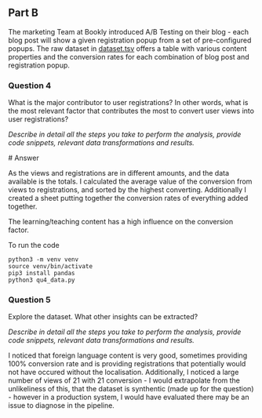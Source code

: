 ## Part B

The marketing Team at Bookly introduced A/B Testing on their blog - each blog post will show a given registration popup from a set of pre-configured popups.
The raw dataset in [dataset.tsv](data/dataset.tsv) offers a table with various content properties and the conversion rates for each combination of blog post and registration popup.

### Question 4

What is the major contributor to user registrations? In other words, what is the most relevant factor that contributes the most to convert user views into user registrations?

_Describe in detail all the steps you take to perform the analysis, provide code snippets, relevant data transformations and results._

# Answer 

As the views and registrations are in different amounts, and the data available is the totals. I calculated the average value of the conversion from views to registrations, and sorted by the highest converting.  Additionally I created a sheet putting together the conversion rates of everything added together.

The learning/teaching content has a high influence on the conversion factor.

To run the code
```
python3 -m venv venv
source venv/bin/activate
pip3 install pandas
python3 qu4_data.py
```

### Question 5

Explore the dataset. What other insights can be extracted?

_Describe in detail all the steps you take to perform the analysis, provide code snippets, relevant data transformations and results._

I noticed that foreign language content is very good, sometimes providing 100% conversion rate and is providing registrations that potentially would not have occured without the localisation.  Additionally, I noticed a large number of views of 21 with 21 conversion - I would extrapolate from the unlikeliness of this, that the dataset is synthentic (made up for the question) - however in a production system, I would have evaluated there may be an issue to diagnose in the pipeline.
